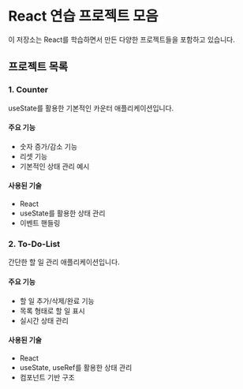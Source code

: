 # React 연습 프로젝트 모음

이 저장소는 React를 학습하면서 만든 다양한 프로젝트들을 포함하고 있습니다.

## 프로젝트 목록

### 1. Counter
useState를 활용한 기본적인 카운터 애플리케이션입니다.

#### 주요 기능
- 숫자 증가/감소 기능
- 리셋 기능
- 기본적인 상태 관리 예시

#### 사용된 기술
- React
- useState를 활용한 상태 관리
- 이벤트 핸들링


### 2. To-Do-List
간단한 할 일 관리 애플리케이션입니다.

#### 주요 기능
- 할 일 추가/삭제/완료 기능
- 목록 형태로 할 일 표시
- 실시간 상태 관리

#### 사용된 기술
- React
- useState, useRef를 활용한 상태 관리
- 컴포넌트 기반 구조
